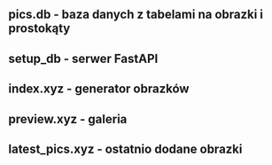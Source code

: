 ## pics.db - baza danych z tabelami na obrazki i prostokąty

## setup_db - serwer FastAPI

## index.xyz - generator obrazków

## preview.xyz - galeria

## latest_pics.xyz - ostatnio dodane obrazki
